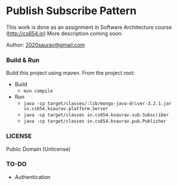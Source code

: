 # Publish Subscribe Pattern
This work is done as an assignment in Software Architecture course (http://cs654.in)
More description coming soon.

Author: 2020saurav@gmail.com

### Build & Run
Build this project using maven. From the project root:
* Build
    - `mvn compile`
* Run
    - `java -cp target/classes/:lib/mongo-java-driver-3.2.1.jar in.cs654.ksaurav.platform.Server`
    - `java -cp target/classes in.cs654.ksaurav.sub.Subscriber`
    - `java -cp target/classes in.cs654.ksaurav.pub.Publisher`

### LICENSE
Public Domain (Unlicense)

### TO-DO
- Authentication
